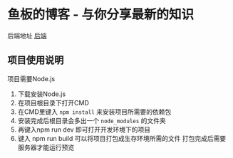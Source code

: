 # 鱼板的博客 - 与你分享最新的知识

后端地址 [后端](https://github.com/Mashiro10032/my_blog_java)



## 项目使用说明

项目需要Node.js

1. 下载安装Node.js
2. 在项目根目录下打开CMD
3. 在CMD里键入 `npm install` 来安装项目所需要的依赖包
4. 安装完成后根目录会多出一个 `node_modules` 的文件夹
5. 再键入npm run dev 即可打开开发环境下的项目
6. 键入 npm run build 可以将项目打包成生存环境所需的文件 打包完成后需要服务器才能运行预览
